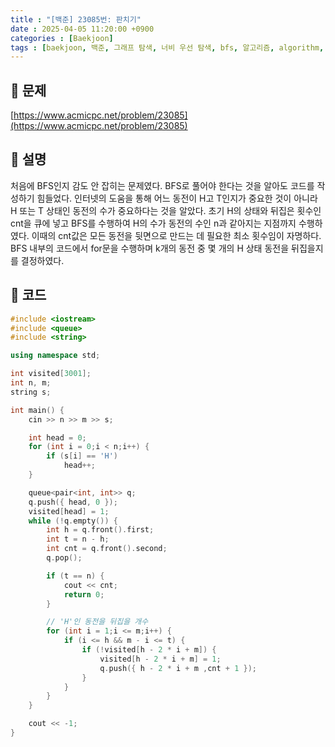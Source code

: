 ```yaml
---
title : "[백준] 23085번: 판치기"
date : 2025-04-05 11:20:00 +0900
categories : [Baekjoon]
tags : [baekjoon, 백준, 그래프 탐색, 너비 우선 탐색, bfs, 알고리즘, algorithm, ps]
---
```


## 📌 문제

[https://www.acmicpc.net/problem/23085](https://www.acmicpc.net/problem/23085)

## 📌 설명

처음에 BFS인지 감도 안 잡히는 문제였다. BFS로 풀어야 한다는 것을 알아도 코드를 작성하기 힘들었다. 인터넷의 도움을 통해 어느 동전이 H고 T인지가 중요한 것이 아니라 H 또는 T 상태인 동전의 수가 중요하다는 것을 알았다. 초기 H의 상태와 뒤집은 횟수인 cnt을 큐에 넣고 BFS를 수행하여 H의 수가 동전의 수인 n과 같아지는 지점까지 수행하였다. 이때의 cnt값은 모든 동전을 뒷면으로 만드는 데 필요한 최소 횟수임이 자명하다. BFS 내부의 코드에서 for문을 수행하며 k개의 동전 중 몇 개의 H 상태 동전을 뒤집을지를 결정하였다.

## 📌 코드

```cpp
#include <iostream>
#include <queue>
#include <string>

using namespace std;

int visited[3001];
int n, m;
string s;

int main() {
	cin >> n >> m >> s;

	int head = 0;
	for (int i = 0;i < n;i++) {
		if (s[i] == 'H')
			head++;
	}

	queue<pair<int, int>> q;
	q.push({ head, 0 });
	visited[head] = 1;
	while (!q.empty()) {
		int h = q.front().first;
		int t = n - h;
		int cnt = q.front().second;
		q.pop();

		if (t == n) {
			cout << cnt;
			return 0;
		}

		// 'H'인 동전을 뒤집을 개수
		for (int i = 1;i <= m;i++) {
			if (i <= h && m - i <= t) {
				if (!visited[h - 2 * i + m]) {
					visited[h - 2 * i + m] = 1;
					q.push({ h - 2 * i + m ,cnt + 1 });
				}
			}
		}
	}

	cout << -1;
}
```